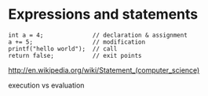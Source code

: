 Expressions and statements
==========================

    int a = 4;              // declaration & assignment
    a += 5;                 // modification
    printf("hello world");  // call
    return false;           // exit points

http://en.wikipedia.org/wiki/Statement_(computer_science)

execution vs evaluation
